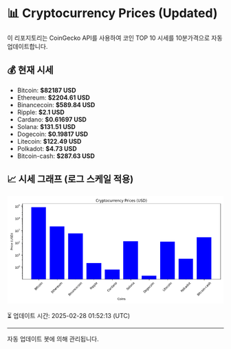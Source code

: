 
# 📊 Cryptocurrency Prices (Updated)

이 리포지토리는 CoinGecko API를 사용하여 코인 TOP 10 시세를 10분가격으로 자동 업데이트합니다.

## 💰 현재 시세
- Bitcoin: **$82187 USD**
- Ethereum: **$2204.61 USD**
- Binancecoin: **$589.84 USD**
- Ripple: **$2.1 USD**
- Cardano: **$0.61697 USD**
- Solana: **$131.51 USD**
- Dogecoin: **$0.19817 USD**
- Litecoin: **$122.49 USD**
- Polkadot: **$4.73 USD**
- Bitcoin-cash: **$287.63 USD**

## 📈 시세 그래프 (로그 스케일 적용)
![Crypto Prices](crypto_prices.png)

⏳ 업데이트 시간: 2025-02-28 01:52:13 (UTC)

---
자동 업데이트 봇에 의해 관리됩니다.

